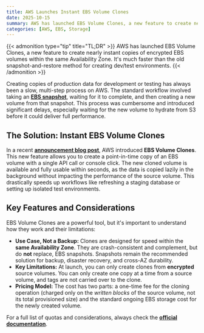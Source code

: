 ```yaml
---
title: AWS Launches Instant EBS Volume Clones
date: 2025-10-15
summary: AWS has launched EBS Volume Clones, a new feature to create nearly instant copies of encrypted EBS volumes within the same Availability Zone. It's much faster than the old snapshot-and-restore method for creating dev/test environments.
categories: [AWS, EBS, Storage]
---
```


{{< admonition type="tip" title="TL;DR" >}}
AWS has launched EBS Volume Clones, a new feature to create nearly instant copies of encrypted EBS volumes within the same Availability Zone. It's much faster than the old snapshot-and-restore method for creating dev/test environments.
{{< /admonition >}}

Creating copies of production data for development or testing has always been a slow, multi-step process on AWS. The standard workflow involved taking an [**EBS snapshot**](https://aws.amazon.com/ebs/snapshots/), waiting for it to complete, and then creating a new volume from that snapshot. This process was cumbersome and introduced significant delays, especially waiting for the new volume to hydrate from S3 before it could deliver full performance.

## The Solution: Instant EBS Volume Clones

In a recent [**announcement blog post**](https://aws.amazon.com/blogs/aws/introducing-amazon-ebs-volume-clones-create-instant-copies-of-your-ebs-volumes/), AWS introduced **EBS Volume Clones**. This new feature allows you to create a point-in-time copy of an EBS volume with a single API call or console click. The new cloned volume is available and fully usable within seconds, as the data is copied lazily in the background without impacting the performance of the source volume. This drastically speeds up workflows like refreshing a staging database or setting up isolated test environments.

## Key Features and Considerations

EBS Volume Clones are a powerful tool, but it's important to understand how they work and their limitations:

* **Use Case, Not a Backup:** Clones are designed for speed within the **same Availability Zone**. They are crash-consistent and complement, but do **not** replace, EBS snapshots. Snapshots remain the recommended solution for backup, disaster recovery, and cross-AZ durability.
* **Key Limitations:** At launch, you can only create clones from **encrypted** source volumes. You can only create one copy at a time from a source volume, and tags are not carried over to the clone.
* **Pricing Model:** The cost has two parts: a one-time fee for the cloning operation (charged only on the *written blocks* of the source volume, not its total provisioned size) and the standard ongoing EBS storage cost for the newly created volume.

For a full list of quotas and considerations, always check the [**official documentation**](https://docs.aws.amazon.com/ebs/latest/userguide/ebs-copying-volume.html).
